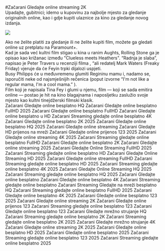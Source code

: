 #Začarani Gledajte online streaming 2K  
Upadajte, gubitnici; idemo u kupovinu za najbolje mjesto za gledanje originalnih  online, kao i gdje kupiti ulaznice za kino za gledanje novog izdanja.  
  
[![](https://i.imgur.com/qSNzIqt.png)](https://movie.rssnews.media/CPxGUHSXi.php)  
  
Ako ne želite platiti za gledanje  ili ne želite kupiti film, možete ga gledati online uz pretplatu na Paramount+.  
Kad je sada već kultni film stigao u kina u ranim Aughts, Rolling Stone ga je opisao kao križanac između "Clueless meets Heathers". “Radnja je slaba”, napisao je Peter Travers u recenziji filma , “ali redatelj Mark Waters (Freaky Friday) vjeruje da će Feyin trpki dijalozi uspjeti.  
Busy Philipps će u međuvremenu glumiti Regininu mamu i, nadamo se, isporučiti neke od najsmješnijih rečenica  (poput izvorne “I'm not like a regular mama, I'm a cool mama.” ).  
Film koji je napisala Tina Fey i glumi u njemu, film — koji se sada emitira online — postao je hit na kino blagajnama i naposljetku zaslužio svoje mjesto kao kultni tinejdžerski filmski klasik.  
Začarani Gledajte online besplatno HQ
Začarani Gledajte online besplatno FullHD 2025
Začarani Gledajte online besplatno FullHD
Začarani Gledajte online besplatno u HD
Začarani Streaming gledajte online besplatno 4K
Začarani Gledajte online besplatno 2K 2025
Začarani Gledajte online besplatno HQ 2025
Začarani Gledajte online streaming
Začarani Gledajte HD prijenos na mreži
Začarani Gledajte online prijenos 123 2025
Začarani Gledajte online streaming 4K 2025
Začarani Streaming gledajte online besplatno FullHD
Začarani Gledajte online besplatno 2K
Začarani Gledajte online streaming 2025
Začarani Gledajte Online Streaming FullHD 2025
Začarani Streaming gledajte online besplatno HD
Začarani Gledajte Online Streaming HD 2025
Začarani Gledajte online streaming FullHD
Začarani Streaming gledajte online besplatno HD 2025
Začarani Streaming gledajte online besplatno 4K 2025
Začarani Gledajte Online Streaming HQ 2025
Začarani Streaming gledajte online besplatno HQ 2025
Začarani Gledajte online besplatno
Začarani Gledajte online besplatno 4K
Začarani Streaming gledajte online besplatno
Začarani Streaming Gledajte na mreži besplatno HQ
Začarani Streaming gledajte online besplatno FullHD 2025
Začarani Gledajte online besplatno 4K 2025
Začarani Gledajte online besplatno 123 2025
Začarani Gledajte online streaming 2K
Začarani Gledajte online prijenos 123
Začarani Streaming gledajte online besplatno 123
Začarani Gledajte online besplatno 123
Začarani Gledajte mrežno strujanje HQ
Začarani Streaming gledajte online besplatno 2K
Začarani Streaming gledajte online besplatno 2K 2025
Začarani Gledajte mrežno strujanje 4K
Začarani Gledajte online streaming 2K 2025
Začarani Gledajte online besplatno HD 2025
Začarani Gledajte online besplatno 2025
Začarani Streaming gledajte online besplatno 123 2025
Začarani Streaming gledajte online besplatno 2025